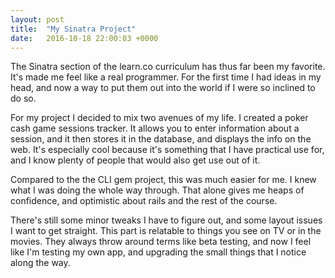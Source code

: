 ```yaml
---
layout: post
title:  "My Sinatra Project"
date:   2016-10-18 22:00:03 +0000
---
```



The Sinatra section of the learn.co curriculum has thus far been my favorite. It's made me feel like a real programmer. For the first time I had ideas in my head, and now a way to put them out into the world if I were so inclined to do so.

For my project I decided to mix two avenues of my life. I created a poker cash game sessions tracker. It allows you to enter information about a session, and it then stores it in the database, and displays the info on the web.  It's especially cool because it's something that I have practical use for, and I know plenty of people that would also get use out of it. 

Compared to the the CLI gem project, this was much easier for me. I knew what I was doing the whole way through. That alone gives me heaps of confidence, and optimistic about rails and the rest of the course.

There's still some minor tweaks I have to figure out, and some layout issues I want to get straight. This part is relatable to things you see on TV or in the movies. They always throw around terms like beta testing, and now I feel like I'm testing my own app, and upgrading the small things that I notice along the way.
